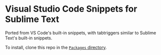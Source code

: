 # Visual Studio Code Snippets for Sublime Text

Ported from VS Code's built-in snippets, with tabtriggers similar to Sublime Text's built-in snippets.

To install, clone this repo in the [`Packages` directory](https://www.sublimetext.com/docs/packages.html).
